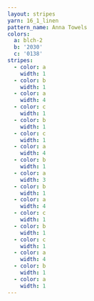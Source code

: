 ```yaml
---
layout: stripes
yarn: 16_1_linen
pattern_name: Anna Towels
colors:
  a: blch-2
  b: '2030'
  c: '0138'
stripes:
  - color: a
    width: 1
  - color: b
    width: 1
  - color: a
    width: 4
  - color: c
    width: 1
  - color: b
    width: 1
  - color: c
    width: 1
  - color: a
    width: 4
  - color: b
    width: 1
  - color: a
    width: 3
  - color: b
    width: 1
  - color: a
    width: 4
  - color: c
    width: 1
  - color: b
    width: 1
  - color: c
    width: 1
  - color: a
    width: 4
  - color: b
    width: 1
  - color: a
    width: 1
---
```

